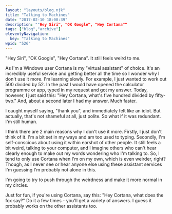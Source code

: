 ```yaml
---
layout: "layouts/blog.njk"
title: "Talking to Machines"
date: "2017-02-10 18:00:39"
description: ""Hey Siri", "OK Google", "Hey Cortana""
tags: ["blog","archive"]
eleventyNavigation:
  key: "Talking to Machines"
wpid: "526"
---
```

"Hey Siri", "OK Google", "Hey Cortana". It still feels weird to me.

As I'm a Windows user Cortana is my "virtual assistant" of choice. It's an incredibly useful service and getting better all the time so I wonder why I don't use it more. I'm learning slowly. For example, I just wanted to work out 500 divided by 52. In the past I would have opened the calculator programme or app, typed in my request and got my answer. Today, however, I just said this: "Hey Cortana, what's five hundred divided by fifty-two." And, about a second later I had my answer. Much faster.

I caught myself saying, "thank you", and immediately felt like an idiot. But actually, that's not shameful at all, just polite. So what if it was redundant. I'm still human.

I think there are 2 main reasons why I don't use it more. Firstly, I just don't think of it. I'm a bit set in my ways and am too used to typing. Secondly, I'm self-conscious about using it within earshot of other people. It still feels a bit weird, talking to your computer, and I imagine others who can't hear clearly enough to make out my words wondering who I'm talking to. So, I tend to only use Cortana when I'm on my own, which is even weirder, right? Though, as I never see or hear anyone else using these assistant services I'm guessing I'm probably not alone in this.

I'm going to try to push through the weirdness and make it more normal in my circles.

Just for fun, if you're using Cortana, say this: "Hey Cortana, what does the fox say?" Do it a few times - you'll get a variety of answers. I guess it probably works on the other assistants too.

&nbsp;

&nbsp;